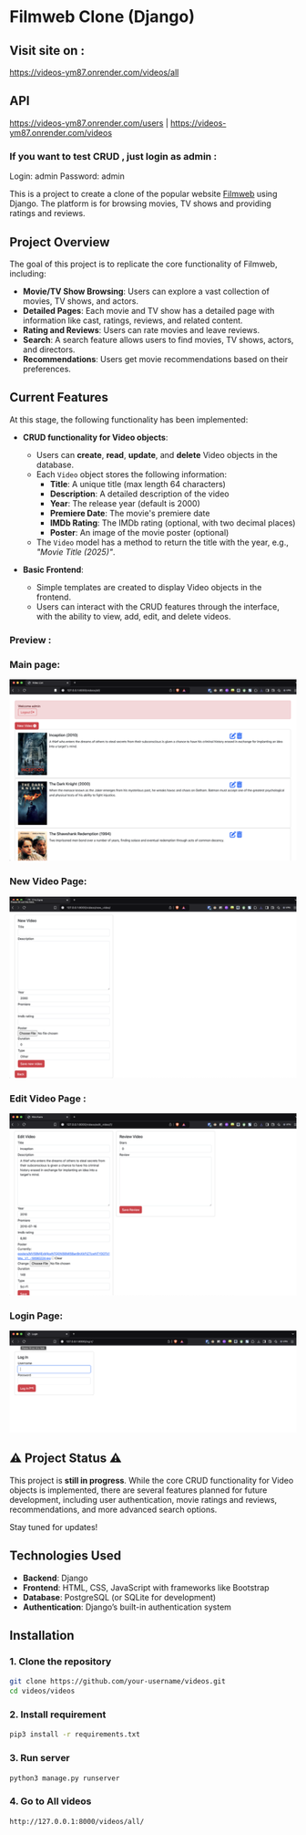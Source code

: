# Filmweb Clone (Django)
## Visit site on :
https://videos-ym87.onrender.com/videos/all
## API
https://videos-ym87.onrender.com/users | 
https://videos-ym87.onrender.com/videos
### If you want to test CRUD , just login as admin :
Login: admin
Password: admin 


This is a project to create a clone of the popular website [Filmweb](https://www.filmweb.pl/) using Django. The platform is for browsing movies, TV shows  and providing ratings and reviews.

## Project Overview

The goal of this project is to replicate the core functionality of Filmweb, including:

- **Movie/TV Show Browsing**: Users can explore a vast collection of movies, TV shows, and actors.
- **Detailed Pages**: Each movie and TV show has a detailed page with information like cast, ratings, reviews, and related content.
- **Rating and Reviews**: Users can rate movies and leave reviews.
- **Search**: A search feature allows users to find movies, TV shows, actors, and directors.
- **Recommendations**: Users get movie recommendations based on their preferences.

## Current Features

At this stage, the following functionality has been implemented:

- **CRUD functionality for Video objects**:  
  - Users can **create**, **read**, **update**, and **delete** Video objects in the database.
  - Each `Video` object stores the following information:
    - **Title**: A unique title (max length 64 characters)
    - **Description**: A detailed description of the video
    - **Year**: The release year (default is 2000)
    - **Premiere Date**: The movie's premiere date
    - **IMDb Rating**: The IMDb rating (optional, with two decimal places)
    - **Poster**: An image of the movie poster (optional)
  - The `Video` model has a method to return the title with the year, e.g., *"Movie Title (2025)"*.

- **Basic Frontend**:
  - Simple templates are created to display Video objects in the frontend.
  - Users can interact with the CRUD features through the interface, with the ability to view, add, edit, and delete videos.

### Preview : 
### Main page:
![mainpage.png](mainpage.png)
### New Video Page:
![new_video.png](new_video.png)
### Edit Video Page :
![edit_video.png](edit_video.png)
### Login Page:
![login_page.png](login_page.png)

## ⚠️ Project Status ⚠️
This project is **still in progress**. While the core CRUD functionality for Video objects is implemented, there are several features planned for future development, including user authentication, movie ratings and reviews, recommendations, and more advanced search options.

Stay tuned for updates!
## Technologies Used

- **Backend**: Django
- **Frontend**: HTML, CSS, JavaScript with frameworks like Bootstrap 
- **Database**: PostgreSQL (or SQLite for development)
- **Authentication**: Django’s built-in authentication system
## Installation

### 1. Clone the repository

```bash
git clone https://github.com/your-username/videos.git
cd videos/videos
```
### 2. Install requirement 
```bash
pip3 install -r requirements.txt
```
### 3. Run server 
```bash
python3 manage.py runserver
```
### 4. Go to All videos  
```bash
http://127.0.0.1:8000/videos/all/
```


